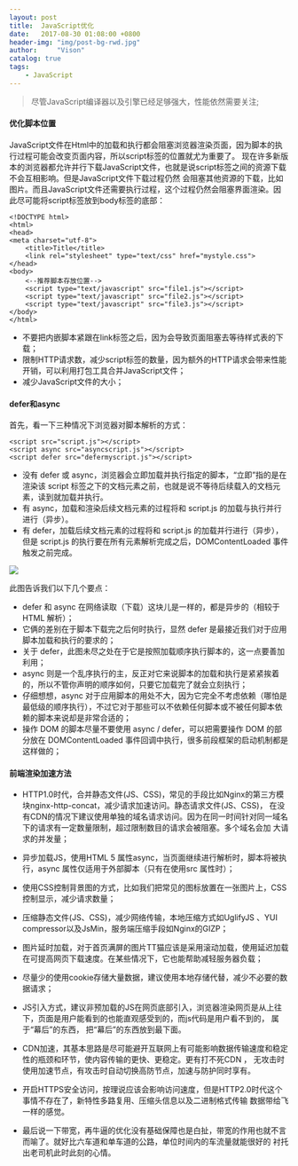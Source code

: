 ```yaml
---
layout: post
title:  JavaScript优化
date:   2017-08-30 01:08:00 +0800
header-img: "img/post-bg-rwd.jpg"
author:     "Vison"
catalog: true
tags:
    - JavaScript
---
```


> 尽管JavaScript编译器以及引擎已经足够强大，性能依然需要关注;

#### 优化脚本位置
JavaScript文件在Html中的加载和执行都会阻塞浏览器渲染页面，因为脚本的执行过程可能会改变页面内容，所以script标签的位置就尤为重要了。
现在许多新版本的浏览器都允许并行下载JavaScript文件，也就是说script标签之间的资源下载不会互相影响。但是JavaScript文件下载过程仍然
会阻塞其他资源的下载，比如图片。而且JavaScript文件还需要执行过程，这个过程仍然会阻塞界面渲染。因此尽可能将script标签放到body标签的底部：
    
```
<!DOCTYPE html>
<html>
<head>
<meta charset="utf-8">
	<title>Title</title>
	<link rel="stylesheet" type="text/css" href="mystyle.css">
</head>
<body>
	<--推荐脚本存放位置-->
	<script type="text/javascript" src="file1.js"></script>
	<script type="text/javascript" src="file2.js"></script>
	<script type="text/javascript" src="file3.js"></script>
</body>
</html>
```

* 不要把内嵌脚本紧跟在link标签之后，因为会导致页面阻塞去等待样式表的下载；
* 限制HTTP请求数，减少script标签的数量，因为额外的HTTP请求会带来性能开销，可以利用打包工具合并JavaScript文件；
* 减少JavaScript文件的大小；

#### defer和async
首先，看一下三种情况下浏览器对脚本解析的方式：
```
<script src="script.js"></script>
<script async src="asyncscript.js"></script>
<script defer src="defermyscript.js"></script>
```

* 没有 defer 或 async，浏览器会立即加载并执行指定的脚本，“立即”指的是在渲染该 script 标签之下的文档元素之前，也就是说不等待后续载入的文档元素，读到就加载并执行。
* 有 async，加载和渲染后续文档元素的过程将和 script.js 的加载与执行并行进行（异步）。
* 有 defer，加载后续文档元素的过程将和 script.js 的加载并行进行（异步），但是 script.js 的执行要在所有元素解析完成之后，DOMContentLoaded 事件触发之前完成。

![](https://sfault-image.b0.upaiyun.com/28/4a/284aec5bb7f16b3ef4e7482110c5ddbb_articlex
)

此图告诉我们以下几个要点：

* defer 和 async 在网络读取（下载）这块儿是一样的，都是异步的（相较于 HTML 解析）；
* 它俩的差别在于脚本下载完之后何时执行，显然 defer 是最接近我们对于应用脚本加载和执行的要求的；
* 关于 defer，此图未尽之处在于它是按照加载顺序执行脚本的，这一点要善加利用；
* async 则是一个乱序执行的主，反正对它来说脚本的加载和执行是紧紧挨着的，所以不管你声明的顺序如何，只要它加载完了就会立刻执行；
* 仔细想想，async 对于应用脚本的用处不大，因为它完全不考虑依赖（哪怕是最低级的顺序执行），不过它对于那些可以不依赖任何脚本或不被任何脚本依赖的脚本来说却是非常合适的；
* 操作 DOM 的脚本尽量不要使用 async / defer，可以把需要操作 DOM 的部分放在 DOMContentLoaded 事件回调中执行，很多前段框架的启动机制都是这样做的；

#### 前端渲染加速方法

* HTTP1.0时代，合并静态文件(JS、CSS)，常见的手段比如Nginx的第三方模块nginx-http-concat，减少请求加速访问。静态请求文件(JS、CSS)，
在没有CDN的情况下建议使用单独的域名请求访问。因为在同一时间针对同一域名下的请求有一定数量限制，超过限制数目的请求会被阻塞。多个域名会加
大请求的并发量；

* 异步加载JS，使用HTML 5 属性async，当页面继续进行解析时，脚本将被执行，async 属性仅适用于外部脚本（只有在使用src 属性时）；

* 使用CSS控制背景图的方式，比如我们把常见的图标放置在一张图片上，CSS控制显示，减少请求数量；

* 压缩静态文件(JS、CSS)，减少网络传输，本地压缩方式如UglifyJS 、YUI compressor以及JsMin，服务端压缩手段如Nginx的GIZP；

* 图片延时加载，对于首页满屏的图片TT猫应该是采用滚动加载，使用延迟加载在可提高网页下载速度。在某些情况下，它也能帮助减轻服务器负载；

* 尽量少的使用cookie存储大量数据，建议使用本地存储代替，减少不必要的数据请求；

* JS引入方式，建议非预加载的JS在网页底部引入，浏览器渲染网页是从上往下，页面是用户能看到的也能直观感受到的，而js代码是用户看不到的，
属于“幕后”的东西， 把“幕后”的东西放到最下面。

* CDN加速，其基本思路是尽可能避开互联网上有可能影响数据传输速度和稳定性的瓶颈和环节，使内容传输的更快、更稳定。更有打不死CDN ，
无攻击时使用加速节点，有攻击时自动切换高防节点，加速与防护同时享有。

* 开启HTTPS安全访问，按理说应该会影响访问速度，但是HTTP2.0时代这个事情不存在了，新特性多路复用、压缩头信息以及二进制格式传输
数据带给飞一样的感觉。

* 最后说一下带宽，再牛逼的优化没有基础保障也是白扯，带宽的作用也就不言而喻了。就好比六车道和单车道的公路，单位时间内的车流量就能很好的
衬托出老司机此时此刻的心情。
